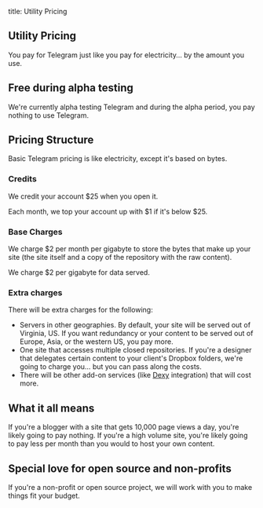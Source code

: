 title:	Utility Pricing

## Utility Pricing ##

You pay for Telegram just like you pay for electricity… by the amount you use.

## Free during alpha testing ##

We're currently alpha testing Telegram and during the alpha period, you pay
nothing to use Telegram.

## Pricing Structure ##

Basic Telegram pricing is like electricity, except it's based on bytes.

### Credits

We credit your account $25 when you open it.

Each month, we top your account up with $1 if it's below $25.

### Base Charges

We charge $2 per month per gigabyte to store the bytes that make up your site (the site itself and a copy of the repository with the raw content).

We charge $2 per gigabyte for data served.

### Extra charges ###

There will be extra charges for the following:

* Servers in other geographies. By default, your site will be served out of Virginia, US. If you
  want redundancy or your content to be served out of Europe, Asia, or the western US,
  you pay more.
* One site that accesses multiple closed repositories. If you're a designer that delegates
  certain content to your client's Dropbox folders, we're going to charge you… but you
  can pass along the costs.
* There will be other add-on services (like [Dexy](http://dexy.it) integration) that will cost more.

## What it all means ##

If you're a blogger with a site that gets 10,000 page views a day, you're likely going to pay
nothing. If you're a high volume site, you're likely going to pay less per month
than you would to host your own content.

## Special love for open source and non-profits

If you're a non-profit or open source project, we will work with you to make things fit your 
budget. 